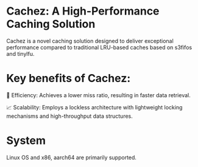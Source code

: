 # Cachez: A High-Performance Caching Solution
Cachez is a novel caching solution designed to deliver exceptional performance compared to traditional LRU-based caches based on s3fifos and tinylfu.

# Key benefits of Cachez:

🎯 Efficiency: Achieves a lower miss ratio, resulting in faster data retrieval.

📈 Scalability: Employs a lockless architecture with lightweight locking mechanisms and high-throughput data structures.

# System

Linux OS and x86, aarch64 are primarily supported.
